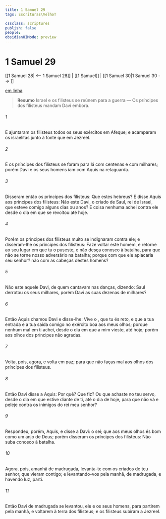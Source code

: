```yaml
---
title: 1 Samuel 29
tags: Escrituras\VelhoT

cssclass: scriptures
publish: false
people:
obsidianUIMode: preview
---
```


# 1 Samuel 29
[[1 Samuel 28| <-- 1 Samuel 28]] | [[1 Samuel]] | [[1 Samuel 30|1 Samuel 30 --> ]]

[em linha](https://churchofjesuschrist.org/study/scriptures/ot/1-sam/29?lang=por)

> __Resumo__
Israel e os filisteus se reúnem para a guerra — Os príncipes dos filisteus mandam Davi embora.

###### 1 
E ajuntaram os filisteus todos os seus exércitos em Afeque; e acamparam os israelitas junto à fonte que  em Jezreel.

###### 2 
E os príncipes dos filisteus se foram para lá com centenas e com milhares; porém Davi e os seus homens iam com Aquis na retaguarda.

###### 3 
Disseram então os príncipes dos filisteus: Que  estes hebreus? E disse Aquis aos príncipes dos filisteus: Não  este Davi, o criado de Saul, rei de Israel, que esteve comigo alguns dias ou anos? E coisa nenhuma achei contra ele desde o dia em que se revoltou até  hoje.

###### 4 
Porém os príncipes dos filisteus muito se indignaram contra ele; e disseram-lhe os príncipes dos filisteus: Faze voltar este homem, e retorne ao seu lugar em que tu o puseste, e não desça conosco à batalha, para que não se torne nosso adversário na batalha; porque com que ele aplacaria seu senhor?  não  com as cabeças destes homens?

###### 5 
Não  este aquele Davi, de quem  cantavam nas danças, dizendo: Saul derrotou os seus milhares, porém Davi as suas dezenas de milhares?

###### 6 
Então Aquis chamou Davi e disse-lhe: Vive o , que tu és reto, e que a tua entrada e a tua saída comigo no exército  boa aos meus olhos; porque nenhum mal em ti achei, desde o dia em que a mim vieste, até  hoje; porém aos olhos dos príncipes não agradas.

###### 7 
Volta, pois, agora, e volta em paz; para que não faças mal aos olhos dos príncipes dos filisteus.

###### 8 
Então Davi disse a Aquis: Por quê? Que fiz? Ou que achaste no teu servo, desde o dia em que estive diante de ti, até o dia de hoje, para que não vá e peleje contra os inimigos do rei meu senhor?

###### 9 
Respondeu, porém, Aquis, e disse a Davi:  o sei;  que  aos meus olhos és bom como um anjo de Deus; porém disseram os príncipes dos filisteus: Não suba  conosco à batalha.

###### 10 
Agora, pois, amanhã de madrugada, levanta-te com os criados de teu senhor, que vieram contigo; e levantando-vos pela manhã, de madrugada, e havendo luz, parti.

###### 11 
Então Davi de madrugada se levantou, ele e os seus homens, para partirem pela manhã, e voltarem à terra dos filisteus; e os filisteus subiram a Jezreel.

